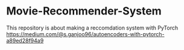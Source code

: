 # Movie-Recommender-System
This repository is about making a reccomdation system with PyTorch
https://medium.com/@s.ganjoo96/autoencoders-with-pytorch-a89ed28f94a9
